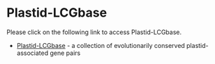 # Plastid-LCGbase

Please click on the following link to access Plastid-LCGbase.

* [Plastid-LCGbase](http://ec2-52-40-200-174.us-west-2.compute.amazonaws.com/plastid-LCGbase/) - a collection of evolutionarily conserved plastid-associated gene pairs


